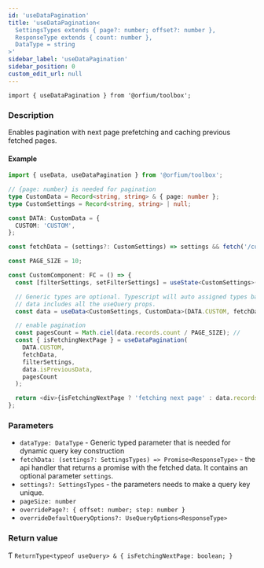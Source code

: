 ```yaml
---
id: 'useDataPagination'
title: 'useDataPagination<
  SettingsTypes extends { page?: number; offset?: number },
  ResponseType extends { count: number },
  DataType = string
>'
sidebar_label: 'useDataPagination'
sidebar_position: 0
custom_edit_url: null
---
```


`import { useDataPagination } from '@orfium/toolbox';`

### Description

Enables pagination with next page prefetching and caching previous fetched pages.

#### Example

```typescript jsx
import { useData, useDataPagination } from '@orfium/toolbox';

// {page: number} is needed for pagination
type CustomData = Record<string, string> & { page: number };
type CustomSettings = Record<string, string> | null;

const DATA: CustomData = {
  CUSTOM: 'CUSTOM',
};

const fetchData = (settings?: CustomSettings) => settings && fetch('/custom-data', settings);

const PAGE_SIZE = 10;

const CustomComponent: FC = () => {
  const [filterSettings, setFilterSettings] = useState<CustomSettings>(null);

  // Generic types are optional. Typescript will auto assigned types based on parameters' types.
  // data includes all the useQuery props.
  const data = useData<CustomSettings, CustomData>(DATA.CUSTOM, fetchData, filterSettings);

  // enable pagination
  const pagesCount = Math.ciel(data.records.count / PAGE_SIZE); //
  const { isFetchingNextPage } = useDataPagination(
    DATA.CUSTOM,
    fetchData,
    filterSettings,
    data.isPreviousData,
    pagesCount
  );

  return <div>{isFetchingNextPage ? 'fetching next page' : data.records.count}</div>;
};
```

### Parameters

- `dataType: DataType` - Generic typed parameter that is needed for dynamic query key construction
- `fetchData: (settings?: SettingsTypes) => Promise<ResponseType>` - the api handler that returns a promise with the fetched data. It contains an optional parameter `settings`.
- `settings?: SettingsTypes` - the parameters needs to make a query key unique.
- `pageSize: number` 
- `overridePage?: { offset: number; step: number }`
- `overrideDefaultQueryOptions?: UseQueryOptions<ResponseType>`

### Return value

Ƭ `ReturnType<typeof useQuery> & { isFetchingNextPage: boolean; }`
